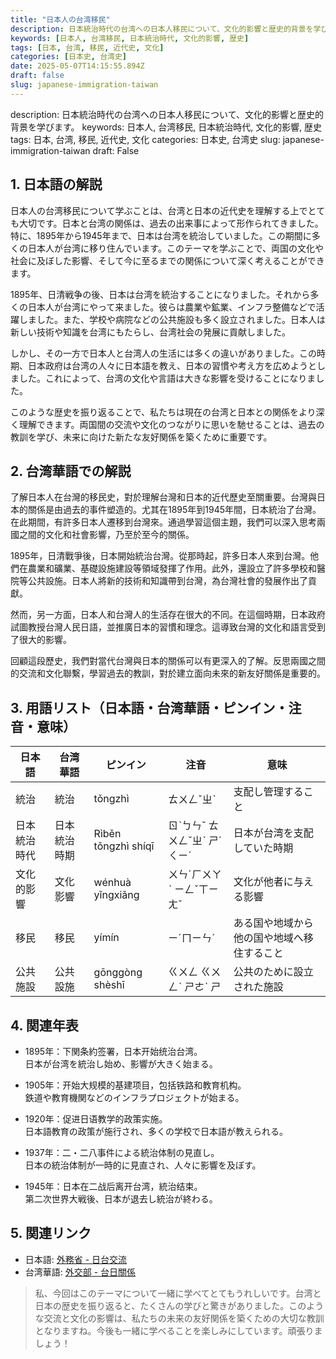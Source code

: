 ```yaml
---
title: "日本人の台湾移民"
description: 日本統治時代の台湾への日本人移民について、文化的影響と歴史的背景を学びます。
keywords: [日本人, 台湾移民, 日本統治時代, 文化的影響, 歴史]
tags: [日本, 台湾, 移民, 近代史, 文化]
categories: [日本史, 台湾史]
date: 2025-05-07T14:15:55.894Z
draft: false
slug: japanese-immigration-taiwan
---
```


description: 日本統治時代の台湾への日本人移民について、文化的影響と歴史的背景を学びます。
keywords: 日本人, 台湾移民, 日本統治時代, 文化的影響, 歴史
tags: 日本, 台湾, 移民, 近代史, 文化
categories: 日本史, 台湾史
slug: japanese-immigration-taiwan
draft: False

## 1. 日本語の解説

日本人の台湾移民について学ぶことは、台湾と日本の近代史を理解する上でとても大切です。日本と台湾の関係は、過去の出来事によって形作られてきました。特に、1895年から1945年まで、日本は台湾を統治していました。この期間に多くの日本人が台湾に移り住んでいます。このテーマを学ぶことで、両国の文化や社会に及ぼした影響、そして今に至るまでの関係について深く考えることができます。

1895年、日清戦争の後、日本は台湾を統治することになりました。それから多くの日本人が台湾にやって来ました。彼らは農業や鉱業、インフラ整備などで活躍しました。また、学校や病院などの公共施設も多く設立されました。日本人は新しい技術や知識を台湾にもたらし、台湾社会の発展に貢献しました。

しかし、その一方で日本人と台湾人の生活には多くの違いがありました。この時期、日本政府は台湾の人々に日本語を教え、日本の習慣や考え方を広めようとしました。これによって、台湾の文化や言語は大きな影響を受けることになりました。

このような歴史を振り返ることで、私たちは現在の台湾と日本との関係をより深く理解できます。両国間の交流や文化のつながりに思いを馳せることは、過去の教訓を学び、未来に向けた新たな友好関係を築くために重要です。

## 2. 台湾華語での解説  

了解日本人在台灣的移民史，對於理解台灣和日本的近代歷史至關重要。台灣與日本的關係是由過去的事件塑造的。尤其在1895年到1945年間，日本統治了台灣。在此期間，有許多日本人遷移到台灣來。通過學習這個主題，我們可以深入思考兩國之間的文化和社會影響，乃至於至今的關係。

1895年，日清戰爭後，日本開始統治台灣。從那時起，許多日本人來到台灣。他們在農業和礦業、基礎設施建設等領域發揮了作用。此外，還設立了許多學校和醫院等公共設施。日本人將新的技術和知識帶到台灣，為台灣社會的發展作出了貢獻。

然而，另一方面，日本人和台灣人的生活存在很大的不同。在這個時期，日本政府試圖教授台灣人民日語，並推廣日本的習慣和理念。這導致台灣的文化和語言受到了很大的影響。

回顧這段歷史，我們對當代台灣與日本的關係可以有更深入的了解。反思兩國之間的交流和文化聯繫，學習過去的教訓，對於建立面向未來的新友好關係是重要的。

## 3. 用語リスト（日本語・台湾華語・ピンイン・注音・意味）

| 日本語      | 台湾華語     | ピンイン       | 注音          | 意味                                     |
|-------------|--------------|---------------|--------------|----------------------------------------|
| 統治        | 統治         | tǒngzhì       | ㄊㄨㄥˇㄓˋ    | 支配し管理すること                       |
| 日本統治時代| 日本統治時期 | Rìběn tǒngzhì shíqī | ㄖˋㄅㄣˇ ㄊㄨㄥˇㄓˋ ㄕˊㄑㄧˊ | 日本が台湾を支配していた時期           |
| 文化的影響  | 文化影響     | wénhuà yǐngxiǎng | ㄨㄣˊㄏㄨㄚˋ ㄧㄥˇㄒㄧㄤˇ | 文化が他者に与える影響                 |
| 移民        | 移民         | yímín         | ㄧˊㄇㄧㄣˊ      | ある国や地域から他の国や地域へ移住すること |
| 公共施設    | 公共設施     | gōnggòng shèshī | ㄍㄨㄥ ㄍㄨㄥˋ ㄕㄜˋ ㄕ    | 公共のために設立された施設             |

## 4. 関連年表

- 1895年：下関条約签署，日本开始统治台湾。  
  日本が台湾を統治し始め、影響が大きく始まる。
  
- 1905年：开始大规模的基建项目，包括铁路和教育机构。  
  鉄道や教育機関などのインフラプロジェクトが始まる。
  
- 1920年：促进日语教学的政策实施。  
  日本語教育の政策が施行され、多くの学校で日本語が教えられる。

- 1937年：二・二八事件による統治体制の見直し。  
  日本の統治体制が一時的に見直され、人々に影響を及ぼす。

- 1945年：日本在二战后离开台湾，統治结束。  
  第二次世界大戦後、日本が退去し統治が終わる。

## 5. 関連リンク  

- 日本語: [外務省 - 日台交流](https://www.mofa.go.jp/mofaj/area/taiwan/index.html)
- 台湾華語: [外交部 - 台日關係](https://www.mofa.gov.tw/CountryInfo.aspx?CASN=6&n=162&sms=33&s=24&tabs=7&v=8#lido)

> 私、今回はこのテーマについて一緒に学べてとてもうれしいです。台湾と日本の歴史を振り返ると、たくさんの学びと驚きがありました。このような交流と文化の影響は、私たちの未来の友好関係を築くための大切な教訓となりますね。今後も一緒に学べることを楽しみにしています。頑張りましょう！